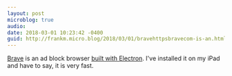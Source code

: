 ```yaml
---
layout: post
microblog: true
audio: 
date: 2018-03-01 10:23:42 -0400
guid: http://frankm.micro.blog/2018/03/01/bravehttpsbravecom-is-an.html
---
```

[Brave](https://brave.com/) is an ad block browser [built with Electron](http://scripting.com/2018/02/28/164705.html). I've installed it on my iPad and have to say, it is very fast.
